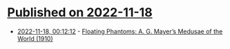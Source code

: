 # [Published on 2022-11-18](index.md)

* [2022-11-18, 00:12:12](https://news.ycombinator.com/item?id=33647910) - [Floating Phantoms: A. G. Mayer’s Medusae of the World (1910)](https://publicdomainreview.org/collection/mayer-medusae/)
